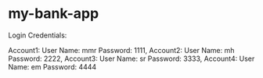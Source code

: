 # my-bank-app
Login Credentials:

Account1: User Name: mmr     Password: 1111, 
Account2: User Name: mh     Password: 2222, 
Account3: User Name: sr     Password: 3333, 
Account4: User Name: em     Password: 4444
